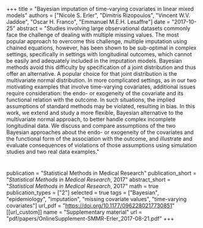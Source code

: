 +++
title = "Bayesian imputation of time-varying covariates in linear mixed models"
authors = ["Nicole S. Erler", "Dimitris Rizopoulos", "Vincent W.V. Jaddoe", "Oscar H. Franco", "Emmanuel M.E.H. Lesaffre"]
date = "2017-10-25"
abstract = "Studies involving large observational datasets commonly face the challenge of dealing with multiple missing values. The most popular approach to overcome this challenge, multiple imputation using chained equations, however, has been shown to be sub-optimal in complex settings, specifically in settings with longitudinal outcomes, which cannot be easily and adequately included in the imputation models. Bayesian methods avoid this difficulty by specification of a joint distribution and thus offer an alternative. A popular choice for that joint distribution is the multivariate normal distribution. In more complicated settings, as in our two motivating examples that involve time-varying covariates, additional issues require consideration: the endo- or exogeneity of the covariate and its functional relation with the outcome. In such situations, the implied assumptions of standard methods may be violated, resulting in bias. In this work, we extend and study a more flexible, Bayesian alternative to the multivariate normal approach, to better handle complex incomplete longitudinal data. We discuss and compare assumptions of the two Bayesian approaches about the endo- or exogeneity of the covariates and the functional form of the association with the outcome, and illustrate and evaluate consequences of violations of those assumptions using simulation studies and two real data examples."
#
publication = "Statistical Methods in Medical Research"
publication_short = "*Statistical Methods in Medical Research*, 2017"
abstract_short = "*Statistical Methods in Medical Research*, 2017"
math = true
publication_types = ["2"]
selected = true
tags = ["Bayesian", "epidemiology", "imputation", "missing covariate values", "time-varying covariates"]
url_pdf = "https://doi.org/10.1177/0962280217730851"
[[url_custom]]
    name = "Supplementary material"
    url = "pdf/papers/OnlineSupplement-SMMR-Erler_2017-08-21.pdf"
+++
